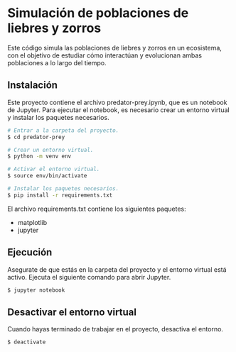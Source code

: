 # Simulación de poblaciones de liebres y zorros
Este código simula las poblaciones de liebres y zorros en un ecosistema, con el objetivo de estudiar cómo interactúan y evolucionan ambas poblaciones a lo largo del tiempo.

## Instalación
Este proyecto contiene el archivo predator-prey.ipynb, que es un notebook de Jupyter. Para ejecutar el notebook, es necesario crear un entorno virtual y instalar los paquetes necesarios.

```sh
# Entrar a la carpeta del proyecto.
$ cd predator-prey

# Crear un entorno virtual.
$ python -m venv env

# Activar el entorno virtual.
$ source env/bin/activate

# Instalar los paquetes necesarios.
$ pip install -r requirements.txt
```

El archivo requirements.txt contiene los siguientes paquetes:
- matplotlib
- jupyter

## Ejecución
Asegurate de que estás en la carpeta del proyecto y el entorno virtual está activo. Ejecuta el siguiente comando para abrir Jupyter.

```sh
$ jupyter notebook
```

## Desactivar el entorno virtual
Cuando hayas terminado de trabajar en el proyecto, desactiva el entorno.

```sh
$ deactivate
```